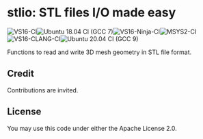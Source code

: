 # stlio: STL files I/O made easy

![VS16-CI](https://github.com/kaalkuul/stlio/workflows/VS16-CI/badge.svg)![Ubuntu 18.04 CI (GCC 7)](https://github.com/kaalkuul/stlio/workflows/Ubuntu%2018.04%20CI%20(GCC%207)/badge.svg)![VS16-Ninja-CI](https://github.com/kaalkuul/stlio/workflows/VS16-Ninja-CI/badge.svg)![MSYS2-CI](https://github.com/kaalkuul/stlio/workflows/MSYS2-CI/badge.svg)![VS16-CLANG-CI](https://github.com/kaalkuul/stlio/workflows/VS16-CLANG-CI/badge.svg)![Ubuntu 20.04 CI (GCC 9)](https://github.com/kaalkuul/stlio/workflows/Ubuntu%2020.04%20CI%20(GCC%209)/badge.svg)


Functions to read and write 3D mesh geometry in STL file format.


## Credit

Contributions are invited.

## License

You may use this code under either the Apache License 2.0.
